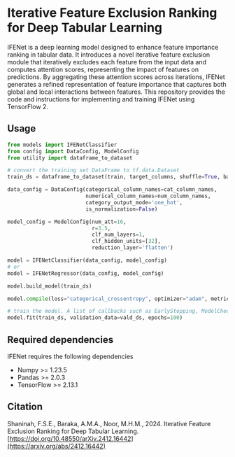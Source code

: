 # Iterative Feature Exclusion Ranking for Deep Tabular Learning

IFENet is a deep learning model designed to enhance feature importance ranking in tabular data. It introduces a novel iterative feature exclusion module that iteratively excludes each feature from the input data and computes attention scores, representing the impact of features on predictions. By aggregating these attention scores across iterations, IFENet generates a refined representation of feature importance that captures both global and local interactions between features. This repository provides the code and instructions for implementing and training IFENet using TensorFlow 2.

## Usage

```python
from models import IFENetClassifier
from config import DataConfig, ModelConfig
from utility import dataframe_to_dataset

# convert the training set DataFrame to tf.data.Dataset
train_ds = dataframe_to_dataset(train, target_columns, shuffle=True, batch_size=256)

data_config = DataConfig(categorical_column_names=cat_column_names, 
                         numerical_column_names=num_column_names,
                         category_output_mode='one_hot',
                         is_normalization=False)

model_config = ModelConfig(num_att=16,
                           r=3.5,
                           clf_num_layers=1,
                           clf_hidden_units=[32],
                           reduction_layer='flatten')

model = IFENetClassifier(data_config, model_config)
# or
model = IFENetRegressor(data_config, model_config)

model.build_model(train_ds)

model.compile(loss="categorical_crossentropy", optimizer="adam", metrics=["accuracy"])

# train the model. A list of callbacks such as EarlyStopping, ModelCheckpoint can be passed to the .fit() method.
model.fit(train_ds, validation_data=vald_ds, epochs=100)
```

## Required dependencies
IFENet requires the following dependencies
- Numpy >= 1.23.5
- Pandas >= 2.0.3
- TensorFlow >= 2.13.1

## Citation
Shaninah, F.S.E., Baraka, A.M.A., Noor, M.H.M., 2024. Iterative Feature Exclusion Ranking for Deep Tabular Learning. [https://doi.org/10.48550/arXiv.2412.16442](https://arxiv.org/abs/2412.16442)

